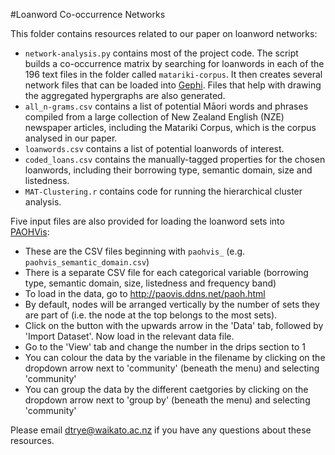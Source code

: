 #Loanword Co-occurrence Networks

This folder contains resources related to our paper on loanword networks:

- `network-analysis.py` contains most of the project code. The script builds a co-occurrence matrix by searching for loanwords in each of the 196 text files in the folder called `matariki-corpus`. It then creates several network files that can be loaded into [Gephi](https://gephi.org/). Files that help with drawing the aggregated hypergraphs are also generated.
- `all_n-grams.csv` contains a list of potential Māori words and phrases compiled from a large collection of New Zealand English (NZE) newspaper articles, including the Matariki Corpus, which is the corpus analysed in our paper.
- `loanwords.csv` contains a list of potential loanwords of interest.
- `coded_loans.csv` contains the manually-tagged properties for the chosen loanwords, including their borrowing type, semantic domain, size and listedness.
- `MAT-Clustering.r` contains code for running the hierarchical cluster analysis.

Five input files are also provided for loading the loanword sets into [PAOHVis](http://paovis.ddns.net/paoh.html): 
- These are the CSV files beginning with `paohvis_` (e.g. `paohvis_semantic_domain.csv`) 
- There is a separate CSV file for each categorical variable (borrowing type, semantic domain, size, listedness and frequency band)
- To load in the data, go to http://paovis.ddns.net/paoh.html
- By default, nodes will be arranged vertically by the number of sets they are part of (i.e. the node at the top belongs to the most sets). 
- Click on the button with the upwards arrow in the 'Data' tab, followed by 'Import Dataset'. Now load in the relevant data file.
- Go to the 'View' tab and change the number in the drips section to 1
- You can colour the data by the variable in the filename by clicking on the dropdown arrow next to 'community' (beneath the menu) and selecting 'community'
- You can group the data by the different caetgories by clicking on the dropdown arrow next to 'group by' (beneath the menu) and selecting 'community' 

Please email dtrye@waikato.ac.nz if you have any questions about these resources.